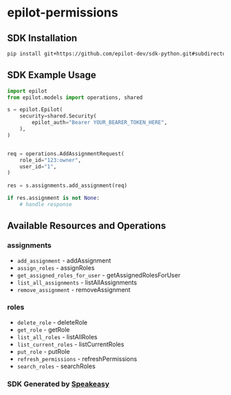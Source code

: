 # epilot-permissions

<!-- Start SDK Installation -->
## SDK Installation

```bash
pip install git+https://github.com/epilot-dev/sdk-python.git#subdirectory=permissions
```
<!-- End SDK Installation -->

## SDK Example Usage
<!-- Start SDK Example Usage -->
```python
import epilot
from epilot.models import operations, shared

s = epilot.Epilot(
    security=shared.Security(
        epilot_auth="Bearer YOUR_BEARER_TOKEN_HERE",
    ),
)


req = operations.AddAssignmentRequest(
    role_id="123:owner",
    user_id="1",
)
    
res = s.assignments.add_assignment(req)

if res.assignment is not None:
    # handle response
```
<!-- End SDK Example Usage -->

<!-- Start SDK Available Operations -->
## Available Resources and Operations


### assignments

* `add_assignment` - addAssignment
* `assign_roles` - assignRoles
* `get_assigned_roles_for_user` - getAssignedRolesForUser
* `list_all_assignments` - listAllAssignments
* `remove_assignment` - removeAssignment

### roles

* `delete_role` - deleteRole
* `get_role` - getRole
* `list_all_roles` - listAllRoles
* `list_current_roles` - listCurrentRoles
* `put_role` - putRole
* `refresh_permissions` - refreshPermissions
* `search_roles` - searchRoles
<!-- End SDK Available Operations -->

### SDK Generated by [Speakeasy](https://docs.speakeasyapi.dev/docs/using-speakeasy/client-sdks)

